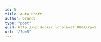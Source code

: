 ```yaml
---
id: 5
title: Auto Draft
author: brando
type: "post"
guid: http://wp.docker.localhost:8000/?p=5
url: "/?p=5"
---
```


